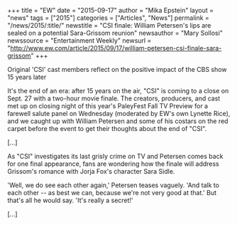 +++
title = "EW"
date = "2015-09-17"
author = "Mika Epstein"
layout = "news"
tags = ["2015"]
categories = ["Articles", "News"]
permalink = "/news/2015/:title/"
newstitle = "CSI finale: William Petersen's lips are sealed on a potential Sara-Grissom reunion"
newsauthor = "Mary Sollosi"
newssource = "Entertainment Weekly"
newsurl = "http://www.ew.com/article/2015/09/17/william-petersen-csi-finale-sara-grissom"
+++

Original 'CSI' cast members reflect on the positive impact of the CBS show 15 years later

It's the end of an era: after 15 years on the air, "CSI" is coming to a close on Sept. 27 with a two-hour movie finale. The creators, producers, and cast met up on closing night of this year's PaleyFest Fall TV Preview for a farewell salute panel on Wednesday (moderated by EW's own Lynette Rice), and we caught up with William Petersen and some of his costars on the red carpet before the event to get their thoughts about the end of "CSI". 

[...]

As "CSI" investigates its last grisly crime on TV and Petersen comes back for one final appearance, fans are wondering how the finale will address Grissom's romance with Jorja Fox's character Sara Sidle.

'Well, we do see each other again,' Petersen teases vaguely. 'And talk to each other -- as best we can, because we're not very good at that.' But that's all he would say. 'It's really a secret!'

[...]  
